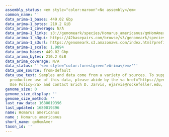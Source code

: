 ```yaml
---
assembly_status: <em style="color:maroon">No assembly</em>
common_name: ''
data_arima-1_bases: 449.02 Gbp
data_arima-1_bytes: 210.2 GiB
data_arima-1_coverage: N/A
data_arima-1_links: s3://genomeark/species/Homarus_americanus/qmHomAmer1/genomic_data/arima/<br>
data_arima-1_s3gui: https://42basepairs.com/browse/s3/genomeark/species/Homarus_americanus/qmHomAmer1/genomic_data/arima/
data_arima-1_s3url: https://genomeark.s3.amazonaws.com/index.html?prefix=species/Homarus_americanus/qmHomAmer1/genomic_data/arima/
data_arima-1_scale: 1.9894
data_arima_bases: 449.02 Gbp
data_arima_bytes: 210.2 GiB
data_arima_coverage: N/A
data_status: '''<em style="color:forestgreen">Arima</em>'''
data_use_source: from-default
data_use_text: Samples and data come from a variety of sources. To support fair and
  productive use of this data, please abide by the <a href="https://genome10k.soe.ucsc.edu/data-use-policies/">Data
  Use Policy</a> and contact Erich D. Jarvis, ejarvis@rockefeller.edu, with any questions.
genome_size: 0
genome_size_display: ''
genome_size_method: ''
last_raw_data: 1680019396
last_updated: 1680019396
name: Homarus americanus
name_: Homarus_americanus
short_name: qmHomAmer
taxon_id: ''
---
```

